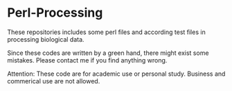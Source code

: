 # Perl-Processing
These repositories includes some perl files and according test files in processing biological data.

Since these codes are written by a green hand, there might exist some mistakes. Please contact me if you find anything wrong.

Attention: These code are for academic use or personal study. Business and commerical use are not allowed.
